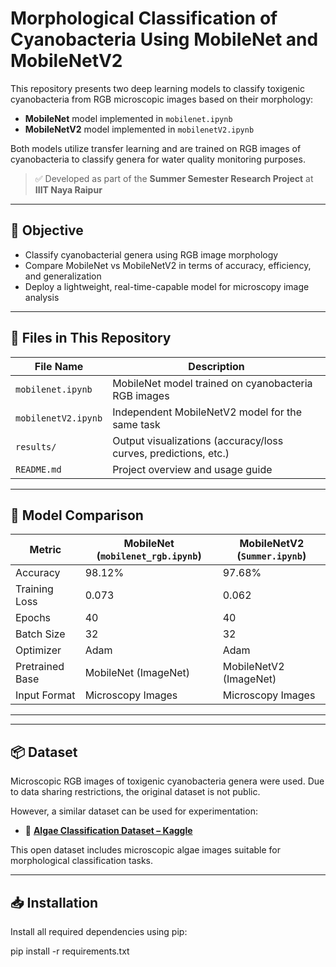 # Morphological Classification of Cyanobacteria Using MobileNet and MobileNetV2

This repository presents two deep learning models to classify toxigenic cyanobacteria from RGB microscopic images based on their morphology:

- **MobileNet** model implemented in `mobilenet.ipynb`
- **MobileNetV2** model implemented in `mobilenetV2.ipynb`

Both models utilize transfer learning and are trained on RGB images of cyanobacteria to classify genera for water quality monitoring purposes.

> ✅ Developed as part of the **Summer Semester Research Project** at **IIIT Naya Raipur**

---

## 📌 Objective

- Classify cyanobacterial genera using RGB image morphology
- Compare MobileNet vs MobileNetV2 in terms of accuracy, efficiency, and generalization
- Deploy a lightweight, real-time-capable model for microscopy image analysis

---

## 📁 Files in This Repository

| File Name            | Description                                                              |
|----------------------|--------------------------------------------------------------------------|
| `mobilenet.ipynb`    | MobileNet model trained on cyanobacteria RGB images                      |
| `mobilenetV2.ipynb`  | Independent MobileNetV2 model for the same task                          |
| `results/`           | Output visualizations (accuracy/loss curves, predictions, etc.)          |
| `README.md`          | Project overview and usage guide                                         |

---

## 🧠 Model Comparison

| Metric               | MobileNet (`mobilenet_rgb.ipynb`) | MobileNetV2 (`Summer.ipynb`)  |
|----------------------|-----------------------------------|-------------------------------|
| Accuracy             | 98.12%                            | 97.68%                        |
| Training Loss        | 0.073                             | 0.062                         |
| Epochs               | 40                                | 40                            |
| Batch Size           | 32                                | 32                            |
| Optimizer            | Adam                              | Adam                          |
| Pretrained Base      | MobileNet (ImageNet)              | MobileNetV2 (ImageNet)        |
| Input Format         | Microscopy Images                 | Microscopy Images             |

---


---

## 📦 Dataset

Microscopic RGB images of toxigenic cyanobacteria genera were used. Due to data sharing restrictions, the original dataset is not public.

However, a similar dataset can be used for experimentation:

- 🔗 **[Algae Classification Dataset – Kaggle](https://www.kaggle.com/datasets/andrewmvd/algae-classification)**

This open dataset includes microscopic algae images suitable for morphological classification tasks.

---

## 📥 Installation

Install all required dependencies using pip:

pip install -r requirements.txt
